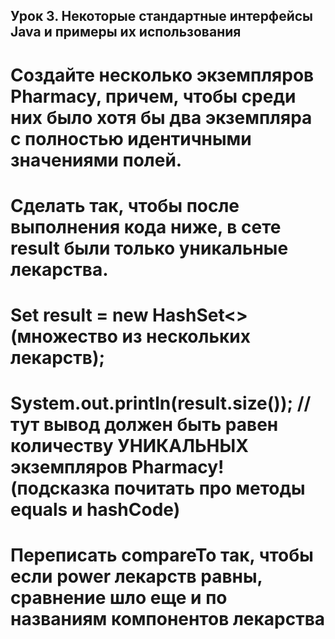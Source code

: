 ## Урок 3. Некоторые стандартные интерфейсы Java и примеры их использования
# Создайте несколько экземпляров Pharmacy, причем, чтобы среди них было хотя бы два экземпляра с полностью идентичными значениями полей.

# Сделать так, чтобы после выполнения кода ниже, в сете result были только уникальные лекарства.
# Set<Pharmacy> result = new HashSet<>(множество из нескольких лекарств);
# System.out.println(result.size()); // тут вывод должен быть равен количеству УНИКАЛЬНЫХ экземпляров Pharmacy! (подсказка почитать про методы equals и hashCode)

# Переписать compareTo так, чтобы если power лекарств равны, сравнение шло еще и по названиям компонентов лекарства
